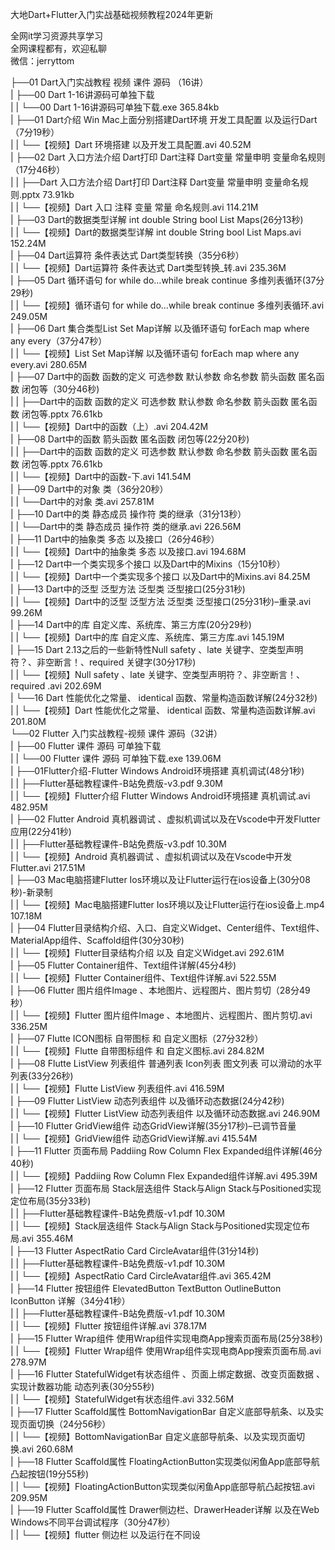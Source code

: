 大地Dart+Flutter入门实战基础视频教程2024年更新

全网it学习资源共享学习<br>全网课程都有，欢迎私聊<br>微信：jerryttom<br>

├──01 Dart入门实战教程 视频 课件 源码 （16讲）<br> | ├──00 Dart 1-16讲源码可单独下载<br> | | └──00 Dart 1-16讲源码可单独下载.exe 365.84kb<br> | ├──01 Dart介绍 Win Mac上面分别搭建Dart环境 开发工具配置 以及运行Dart（7分19秒）<br> | | └──【视频】Dart 环境搭建 以及开发工具配置.avi 40.52M<br> | ├──02 Dart 入口方法介绍 Dart打印 Dart注释 Dart变量 常量申明 变量命名规则（17分46秒）<br> | | ├──Dart 入口方法介绍 Dart打印 Dart注释 Dart变量 常量申明 变量命名规则.pptx 73.91kb<br> | | └──【视频】Dart 入口 注释 变量 常量 命名规则.avi 114.21M<br> | ├──03 Dart的数据类型详解 int double String bool List Maps(26分13秒)<br> | | └──【视频】Dart的数据类型详解 int double String bool List Maps.avi 152.24M<br> | ├──04 Dart运算符 条件表达式 Dart类型转换（35分6秒）<br> | | └──【视频】Dart运算符 条件表达式 Dart类型转换_转.avi 235.36M<br> | ├──05 Dart 循环语句 for while do…while break continue 多维列表循环(37分29秒)<br> | | └──【视频】循环语句 for while do…while break continue 多维列表循环.avi 249.05M<br> | ├──06 Dart 集合类型List Set Map详解 以及循环语句 forEach map where any every（37分47秒）<br> | | └──【视频】List Set Map详解 以及循环语句 forEach map where any every.avi 280.65M<br> | ├──07 Dart中的函数 函数的定义 可选参数 默认参数 命名参数 箭头函数 匿名函数 闭包等（30分46秒)<br> | | ├──Dart中的函数 函数的定义 可选参数 默认参数 命名参数 箭头函数 匿名函数 闭包等.pptx 76.61kb<br> | | └──【视频】Dart中的函数（上）.avi 204.42M<br> | ├──08 Dart中的函数 箭头函数 匿名函数 闭包等(22分20秒)<br> | | ├──Dart中的函数 函数的定义 可选参数 默认参数 命名参数 箭头函数 匿名函数 闭包等.pptx 76.61kb<br> | | └──【视频】Dart中的函数-下.avi 141.54M<br> | ├──09 Dart中的对象 类（36分20秒）<br> | | └──Dart中的对象 类.avi 257.81M<br> | ├──10 Dart中的类 静态成员 操作符 类的继承（31分13秒）<br> | | └──Dart中的类 静态成员 操作符 类的继承.avi 226.56M<br> | ├──11 Dart中的抽象类 多态 以及接口（26分46秒）<br> | | └──【视频】Dart中的抽象类 多态 以及接口.avi 194.68M<br> | ├──12 Dart中一个类实现多个接口 以及Dart中的Mixins（15分10秒）<br> | | └──【视频】Dart中一个类实现多个接口 以及Dart中的Mixins.avi 84.25M<br> | ├──13 Dart中的泛型 泛型方法 泛型类 泛型接口(25分31秒)<br> | | └──【视频】Dart中的泛型 泛型方法 泛型类 泛型接口(25分31秒)–重录.avi 99.26M<br> | ├──14 Dart中的库 自定义库、系统库、第三方库(20分29秒)<br> | | └──【视频】Dart中的库 自定义库、系统库、第三方库.avi 145.19M<br> | ├──15 Dart 2.13之后的一些新特性Null safety 、late 关键字、空类型声明符？、非空断言！、required 关键字(30分17秒)<br> | | └──【视频】Null safety 、late 关键字、空类型声明符？、非空断言！、required .avi 202.69M<br> | └──16 Dart 性能优化之常量、 identical 函数、常量构造函数详解(24分32秒)<br> | | └──【视频】Dart 性能优化之常量、 identical 函数、常量构造函数详解.avi 201.80M<br> └──02 Flutter 入门实战教程-视频 课件 源码（32讲）<br> | ├──00 Flutter 课件 源码 可单独下载<br> | | └──00 Flutter 课件 源码 可单独下载.exe 139.06M<br> | ├──01Flutter介绍-Flutter Windows Android环境搭建 真机调试(48分1秒)<br> | | ├──Flutter基础教程课件-B站免费版-v3.pdf 9.30M<br> | | └──【视频】Flutter介绍 Flutter Windows Android环境搭建 真机调试.avi 482.95M<br> | ├──02 Flutter Android 真机器调试 、虚拟机调试以及在Vscode中开发Flutter应用(22分41秒)<br> | | ├──Flutter基础教程课件-B站免费版-v3.pdf 10.30M<br> | | └──【视频】Android 真机器调试 、虚拟机调试以及在Vscode中开发Flutter.avi 217.51M<br> | ├──03 Mac电脑搭建Flutter Ios环境以及让Flutter运行在ios设备上(30分08秒)-新录制<br> | | └──【视频】Mac电脑搭建Flutter Ios环境以及让Flutter运行在ios设备上.mp4 107.18M<br> | ├──04 Flutter目录结构介绍、入口、自定义Widget、Center组件、Text组件、MaterialApp组件、Scaffold组件(30分30秒)<br> | | └──【视频】Flutter目录结构介绍 以及 自定义Widget.avi 292.61M<br> | ├──05 Flutter Container组件、Text组件详解(45分4秒)<br> | | └──【视频】Flutter Container组件、Text组件详解.avi 522.55M<br> | ├──06 Flutter 图片组件Image 、本地图片、远程图片、图片剪切（28分49秒）<br> | | └──【视频】Flutter 图片组件Image 、本地图片、远程图片、图片剪切.avi 336.25M<br> | ├──07 Flutte ICON图标 自带图标 和 自定义图标（27分32秒）<br> | | └──【视频】Flutte 自带图标组件 和 自定义图标.avi 284.82M<br> | ├──08 Flutte ListView 列表组件 普通列表 Icon列表 图文列表 可以滑动的水平列表(33分26秒)<br> | | └──【视频】Flutte ListView 列表组件.avi 416.59M<br> | ├──09 Flutter ListView 动态列表组件 以及循环动态数据(24分42秒)<br> | | └──【视频】Flutter ListView 动态列表组件 以及循环动态数据.avi 246.90M<br> | ├──10 Flutter GridView组件 动态GridView详解(35分17秒)–已调节音量<br> | | └──【视频】GridView组件 动态GridView详解.avi 415.54M<br> | ├──11 Flutter 页面布局 Paddiing Row Column Flex Expanded组件详解(46分40秒)<br> | | └──【视频】Paddiing Row Column Flex Expanded组件详解.avi 495.39M<br> | ├──12 Flutter 页面布局 Stack层迭组件 Stack与Align Stack与Positioned实现定位布局(35分33秒)<br> | | ├──Flutter基础教程课件-B站免费版-v1.pdf 10.30M<br> | | └──【视频】Stack层迭组件 Stack与Align Stack与Positioned实现定位布局.avi 355.46M<br> | ├──13 Flutter AspectRatio Card CircleAvatar组件(31分14秒)<br> | | ├──Flutter基础教程课件-B站免费版-v1.pdf 10.30M<br> | | └──【视频】AspectRatio Card CircleAvatar组件.avi 365.42M<br> | ├──14 Flutter 按钮组件 ElevatedButton TextButton OutlineButton IconButton 详解（34分41秒）<br> | | ├──Flutter基础教程课件-B站免费版-v1.pdf 10.30M<br> | | └──【视频】Flutter 按钮组件详解.avi 378.17M<br> | ├──15 Flutter Wrap组件 使用Wrap组件实现电商App搜索页面布局(25分38秒)<br> | | └──【视频】Flutter Wrap组件 使用Wrap组件实现电商App搜索页面布局.avi 278.97M<br> | ├──16 Flutter StatefulWidget有状态组件 、页面上绑定数据、改变页面数据 、实现计数器功能 动态列表(30分55秒)<br> | | └──【视频】StatefulWidget有状态组件.avi 332.56M<br> | ├──17 Flutter Scaffold属性 BottomNavigationBar 自定义底部导航条、以及实现页面切换（24分56秒）<br> | | └──【视频】BottomNavigationBar 自定义底部导航条、以及实现页面切换.avi 260.68M<br> | ├──18 Flutter Scaffold属性 FloatingActionButton实现类似闲鱼App底部导航凸起按钮(19分55秒)<br> | | └──【视频】FloatingActionButton实现类似闲鱼App底部导航凸起按钮.avi 209.95M<br> | ├──19 Flutter Scaffold属性 Drawer侧边栏、DrawerHeader详解 以及在Web Windows不同平台调试程序（30分47秒）<br> | | └──【视频】flutter 侧边栏 以及运行在不同设